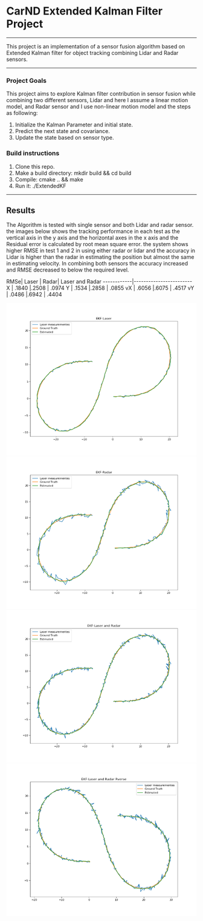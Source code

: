 
# CarND Extended Kalman Filter Project

[//]: # (Image References)
[image1]: ./out_Images/EKF-L.png
[image2]: ./out_Images/EKF-R.png
[image3]: ./out_Images/EKF-LR.png
[image4]: ./out_Images/EKF-LR_Reverse.png



---
This project is an implementation of a sensor fusion algorithm based on Extended Kalman filter for object tracking combining Lidar and Radar sensors.

---
### Project Goals
This project aims to explore Kalman filter contribution in sensor fusion while combining two different sensors, Lidar and here I assume a linear motion model, and Radar sensor and I use non-linear motion model and the steps as following:

1. Initialize the Kalman Parameter and initial state.
2. Predict the next state and covariance.
3. Update the state based on sensor type.

### Build instructions
1. Clone this repo.
2. Make a build directory: mkdir build && cd build
3. Compile: cmake .. && make
4. Run it: ./ExtendedKF

---


## Results

The Algorithm is tested with single sensor and both Lidar and radar sensor. the images below shows the tracking performance in each test as the vertical axis in the y axis and the horizontal axes in the x axis and the Residual error is calculated by root mean square error. the system shows higher RMSE in test 1 and 2 in using either radar or lidar and the accuracy in Lidar is higher than the radar in estimating the position but almost the same in estimating velocity.  In combining both sensors the accuracy increased and RMSE decreased to below the required level. 

RMSe| Laser | Radar| Laser and Radar
------------|------------------------
X   | .1840 |.2508 |  .0974
Y   | .1534 |.2858 |  .0855
vX  | .6056 |.6075 |  .4517
vY  | .0486 |.6942 |  .4404

![alt text][image1]
![alt text][image2]
![alt text][image3]
![alt text][image4]
